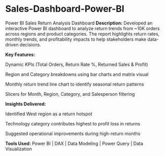 # Sales-Dashboard-Power-BI
Power BI Sales Return Analysis Dashboard
**Description:**
Developed an interactive Power BI dashboard to analyze return trends from ~10K orders across regions and product categories. The report highlights return rates, monthly trends, and profitability impacts to help stakeholders make data-driven decisions.

**Key Features:**

Dynamic KPIs (Total Orders, Return Rate %, Returned Sales & Profit)

Region and Category breakdowns using bar charts and matrix visual

Monthly return trend line chart to identify seasonal return patterns

Slicers for Month, Region, Category, and Salesperson filtering

**Insights Delivered:**

Identified West region as a return hotspot

Technology category contributes highest to profit loss in returns

Suggested operational improvements during high-return months

**Tools Used:**
Power BI | DAX | Data Modeling | Power Query | Data Visualization
